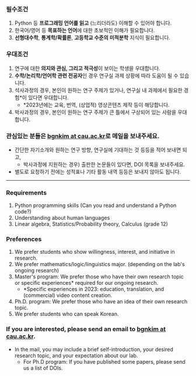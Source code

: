 ### 필수조건
1. Python 등 **프로그래밍 언어를 읽고** (느리더라도) 이해할 수 있어야 합니다.
2. 한국어/영어 등 **목표하는 언어**에 대한 초보적인 이해가 필요합니다.
3. **선형대수학**, **통계학/확률론**, **고등학교 수준의 미적분학** 지식이 필요합니다.

### 우대조건
1. 연구에 대한 **의지와 관심, 그리고 적극성**이 보이는 학생을 우대합니다.
2. **수학/논리학/언어학 관련 전공자**인 경우 연구실 과제 상황에 따라 도움이 될 수 있습니다.
3. 석사과정의 경우, 본인이 원하는 연구 주제가 있거나, 연구실 내 과제에서 필요한 경험*이 있다면 우대합니다.
   - *2023년에는 교육, 번역, (상업적) 영상콘텐츠 제작 등이 해당합니다.
4. 박사과정의 경우, 본인이 원하는 연구 주제가 큰 틀에서 구상되어 있는 사람을 우대합니다.

### 관심있는 분들은 [bgnkim at cau.ac.kr](mailto:bgnkim_at_cau.ac.kr)로 메일을 보내주세요.
- 간단한 자기소개와 원하는 연구 방향, 연구실에 기대하는 것 등등을 적어 보내면 되고,
   - 박사과정에 지원하는 경우) 출판한 논문들이 있다면, DOI 목록을 보내주세요.
- 별도로 요청하기 전에는 성적표나 기타 활동 내역 등등은 보내지 않아도 됩니다.

---

### Requirements
1. Python programming skills (Can you read and understand a Python code?)
2. Understanding about human languages
3. Linear algebra, Statistics/Probability theory, Calculus (grade 12)

### Preferences
1. We prefer students who show willingness, interest, and initiative in research.
2. We prefer mathematics/logic/linguistics major. (depending on the lab's ongoing research)
3. Master's program: We prefer those who have their own research topic or specific experiences* required for our ongoing research.
   - *Specific experiences in 2023: education, translation, and (commercial) video content creation.
4. Ph.D. program: We prefer those who have an idea of their own research topic.
5. We prefer students who can speak Korean.

### If you are interested, please send an email to [bgnkim at cau.ac.kr](mailto:bgnkim_at_cau.ac.kr).
- In the mail, you may include a brief self-introduction, your desired research topic, and your expectation about our lab.
   - For Ph.D program: If you have published some papers, please send us a list of DOIs.